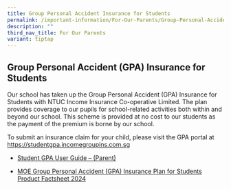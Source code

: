 ```yaml
---
title: Group Personal Accident Insurance for Students
permalink: /important-information/For-Our-Parents/Group-Personal-Accident-Insurance-for-Students/
description: ""
third_nav_title: For Our Parents
variant: tiptap
---
```

<h2><strong>Group Personal Accident (GPA) Insurance for Students</strong></h2><p>Our school has taken up the Group Personal Accident (GPA) Insurance for Students with NTUC Income Insurance Co-operative Limited. The plan provides coverage to our pupils for school-related activities both within and beyond our school. This scheme is provided at no cost to our students as the payment of the premium is borne by our school.</p><p>To submit an insurance claim for your child, please visit the GPA portal at&nbsp; <a href="https://studentgpa.incomegroupins.com.sg/" rel="noopener noreferrer nofollow" target="_blank">https://studentgpa.incomegroupins.com.sg</a></p><ul><li><p><a href="/files/Student-GPA-User-Guide-for-Parents-2022.pdf" rel="noopener noreferrer nofollow" target="_blank">Student GPA User Guide – (Parent)</a></p></li><li><p><a href="/files/INCOME_GPA_Product_Fact_Sheet_Year_2024.pdf" rel="noopener noreferrer nofollow" target="_blank">MOE Group Personal Accident (GPA) Insurance Plan for Students Product Factsheet 2024</a></p></li></ul><p></p>